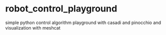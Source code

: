 # robot_control_playground
simple python control algorithm playground with casadi and pinocchio and visualization with meshcat
